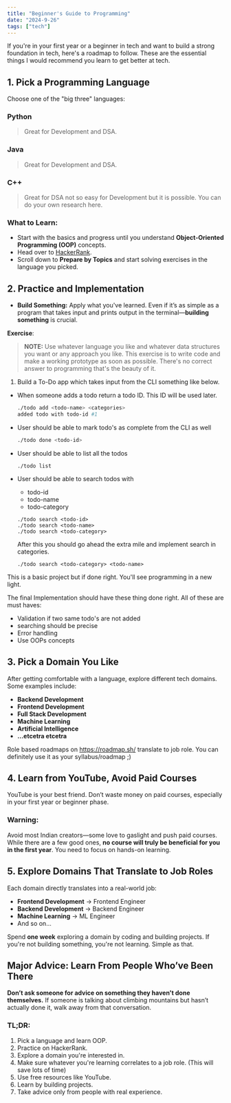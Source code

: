 ```yaml
---
title: "Beginner's Guide to Programming"
date: "2024-9-26"
tags: ["tech"]
---
```


If you're in your first year or a beginner in tech and want to build a strong foundation in tech, here's a roadmap to follow. These are the essential things I would recommend you learn to get better at tech.

## 1. Pick a Programming Language

Choose one of the "big three" languages:

### **Python**
> Great for Development and DSA.

### **Java**
> Great for Development and DSA.

### **C++**
> Great for DSA not so easy for Development but it is possible. You can do your own research here.

### What to Learn:

- Start with the basics and progress until you understand **Object-Oriented Programming (OOP)** concepts.
- Head over to [HackerRank](https://www.hackerrank.com/dashboard).
- Scroll down to **Prepare by Topics** and start solving exercises in the language you picked.

## 2. Practice and Implementation

- **Build Something:** Apply what you've learned. Even if it’s as simple as a program that takes input and prints output in the terminal—**building something** is crucial.

**Exercise**: 

> **NOTE:** Use whatever language you like and whatever data structures you want or any approach you like. This exercise is to write code and make a working prototype as soon as possible. There's no correct answer to programming that's the beauty of it.

1. Build a To-Do app which takes input from the CLI something like below.  

  * When someone adds a todo return a todo ID. This ID will be used later. 
    ```sh
    ./todo add <todo-name> <categories>
    added todo with todo-id #1
    ```

  * User should be able to mark todo's as complete from the CLI as well
    ```sh
    ./todo done <todo-id>   
    ```

  * User should be able to list all the todos
    ```
    ./todo list 
    ```

  * User should be able to search todos with 
    - todo-id
    - todo-name
    - todo-category

    ```
    ./todo search <todo-id>   
    ./todo search <todo-name>   
    ./todo search <todo-category>   
    ```

    After this you should go ahead the extra mile and implement search in categories.
    ```
    ./todo search <todo-category> <todo-name>
    ```

This is a basic project but if done right. You'll see programming in a new light.
 
The final Implementation should have these thing done right. All of these are must haves:
- Validation if two same todo's are not added
- searching should be precise
- Error handling
- Use OOPs concepts

## 3. Pick a Domain You Like

After getting comfortable with a language, explore different tech domains. Some examples include:

- **Backend Development**
- **Frontend Development**
- **Full Stack Development**
- **Machine Learning**
- **Artificial Intelligence**
- **...etcetra etcetra**

Role based roadmaps on https://roadmap.sh/ translate to job role. You can definitely use it as your syllabus/roadmap ;)

## 4. Learn from YouTube, Avoid Paid Courses

YouTube is your best friend. Don’t waste money on paid courses, especially in your first year or beginner phase.

### Warning:
Avoid most Indian creators—some love to gaslight and push paid courses. While there are a few good ones, **no course will truly be beneficial for you in the first year**. You need to focus on hands-on learning.

## 5. Explore Domains That Translate to Job Roles

Each domain directly translates into a real-world job:

- **Frontend Development** → Frontend Engineer
- **Backend Development** → Backend Engineer
- **Machine Learning** → ML Engineer
- And so on...

Spend **one week** exploring a domain by coding and building projects. If you're not building something, you're not learning. Simple as that.

## Major Advice: Learn From People Who’ve Been There

**Don’t ask someone for advice on something they haven't done themselves.** If someone is talking about climbing mountains but hasn’t actually done it, walk away from that conversation.

### TL;DR:
1. Pick a language and learn OOP.
2. Practice on HackerRank.
3. Explore a domain you're interested in.
4. Make sure whatever you're learning correlates to a job role. (This will save lots of time) 
5. Use free resources like YouTube.
6. Learn by building projects.
7. Take advice only from people with real experience.


